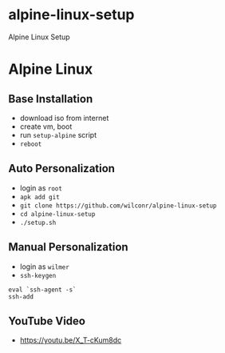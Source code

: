 # alpine-linux-setup
Alpine Linux Setup

# Alpine Linux
## Base Installation
* download iso from internet
* create vm, boot
* run `setup-alpine` script
* `reboot`

## Auto Personalization
* login as `root`
* `apk add git`
* `git clone https://github.com/wilconr/alpine-linux-setup`
* `cd alpine-linux-setup`
* `./setup.sh`

## Manual Personalization
* login as `wilmer`
* `ssh-keygen`

````
eval `ssh-agent -s`
ssh-add
````

## YouTube Video
* https://youtu.be/X_T-cKum8dc


